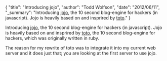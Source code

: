 {
  "title": "Introducing jojo",
  "author": "Todd Wolfson",
  "date": "2012/06/11",
  "_summary": "Introducing [jojo](http://twolfson.github.com/jojo/), the 10 second blog-engine for hackers (in javascript). Jojo is heavily based on and insprired by [toto](https://github.com/cloudhead/toto)."
}

Introducing [jojo](http://twolfson.github.com/jojo/), the 10 second blog-engine for hackers (in javascript). Jojo is heavily based on and insprired by [toto](https://github.com/cloudhead/toto), the 10 second blog-engine for hackers, which was originally written in ruby.

The reason for my rewrite of toto was to integrate it into my current web server and it does just that; you are looking at the first server to use jojo.